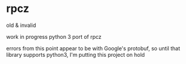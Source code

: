 rpcz
====

old & invalid

work in progress python 3 port of rpcz

errors from this point appear to be with Google's protobuf, so until that library supports python3, I'm putting this project on hold

